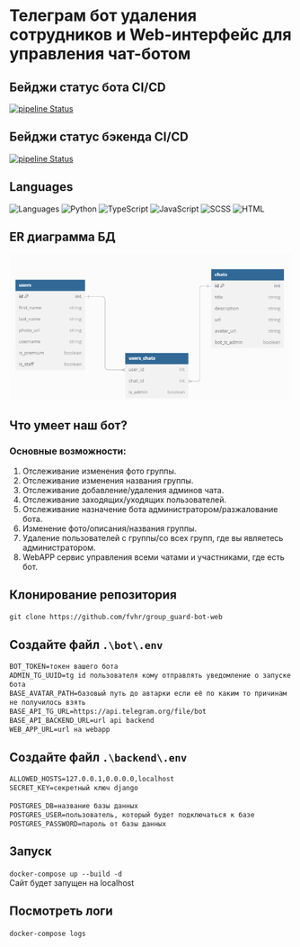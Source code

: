 # Телеграм бот удаления сотрудников и Web-интерфейс для управления чат-ботом

## Бейджи статус бота CI/CD
[![pipeline Status](https://github.com/fvhr/group_guard-bot-web/actions/workflows/bot.yml/badge.svg)](https://github.com/fv_hr/group_guard-bot-web/actions/workflows/bot.yml/badge.svg)

## Бейджи статус бэкенда CI/CD
[![pipeline Status](https://github.com/fvhr/group_guard-bot-web/actions/workflows/backend.yml/badge.svg)](https://github.com/fv_hr/group_guard-bot-web/actions/workflows/backend.yml/badge.svg)

## Languages
![Languages](https://img.shields.io/github/languages/count/fvhr/group_guard-bot-web)
![Python](https://img.shields.io/badge/python-3.10-blue)
![TypeScript](https://img.shields.io/badge/language-TypeScript-blue)
![JavaScript](https://img.shields.io/badge/language-JavaScript-yellow)
![SCSS](https://img.shields.io/badge/language-SCSS-ff69b4)
![HTML](https://img.shields.io/badge/language-HTML-orange)

## ER диаграмма БД
![ER диаграмма](./backend/ER.png)

## Что умеет наш бот?
### Основные возможности: 
1. Отслеживание изменения фото группы.
2. Отслеживание изменения названия группы.
3.  Отслеживание добавление/удаления админов чата.
4. Отслеживание заходящих/уходящих пользователей.
5. Отслеживание назначение бота администратором/разжалование бота.
6. Изменение фото/описания/названия группы.
7. Удаление пользователей с группы/со всех групп, где вы являетесь администратором.
8. WebAPP сервис управления всеми чатами и участниками, где есть бот.

## Клонирование репозитория
`git clone https://github.com/fvhr/group_guard-bot-web`

## Создайте файл `.\bot\.env`
```
BOT_TOKEN=токен вашего бота
ADMIN_TG_UUID=tg id пользователя кому отправлять уведомление о запуске бота
BASE_AVATAR_PATH=базовый путь до автарки если её по каким то причинам не получилось взять
BASE_API_TG_URL=https://api.telegram.org/file/bot
BASE_API_BACKEND_URL=url api backend
WEB_APP_URL=url на webapp
```

## Создайте файл `.\backend\.env`
```
ALLOWED_HOSTS=127.0.0.1,0.0.0.0,localhost
SECRET_KEY=секретный ключ django

POSTGRES_DB=название базы данных
POSTGRES_USER=пользователь, который будет подключаться к базе
POSTGRES_PASSWORD=пароль от базы данных
```

## Запуск
`docker-compose up --build -d`  
Сайт будет запущен на localhost

## Посмотреть логи
`docker-compose logs`